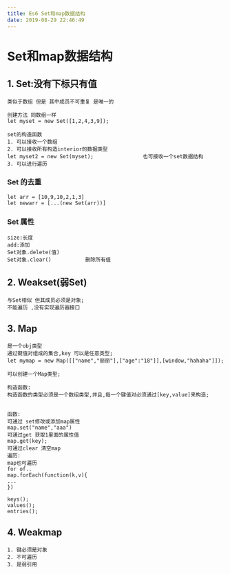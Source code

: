 ```yaml
---
title: Es6 Set和map数据结构
date: 2019-08-29 22:46:49
---
```


# Set和map数据结构

## 1. Set:没有下标只有值

```
类似于数组 但是 其中成员不可重复 是唯一的

创建方法 同数组一样
let myset = new Set([1,2,4,3,9]);

set的构造函数
1. 可以接收一个数组
2. 可以接收所有构造interior的数据类型
let myset2 = new Set(myset);				也可接收一个set数据结构
3. 可以进行遍历 
```

### Set 的去重

```
let arr = [10,9,10,2,1,3]
let newarr = [...(new Set(arr))]
```

### Set 属性

```
size:长度
add:添加
Set对象.delete(值)
Set对象.clear()			删除所有值
```

## 2. Weakset(弱Set)

```
与Set相似 但其成员必须是对象;
不能遍历 ,没有实现遍历器接口
```

## 3. Map

```
是一个obj类型
通过键值对组成的集合,key 可以是任意类型;
let mymap = new Map([["name","丽丽"],["age":"18"]],[window,"hahaha"]]);

可以创建一个Map类型;

构造函数:
构造函数的类型必须是一个数组类型,并且,每一个键值对必须通过[key,value]来构造;


函数:
可通过 set修改或添加map属性
map.set("name","aaa")
可通过get 获取1里面的属性值
map.get(key);
可通过clear 清空map
遍历:
map也可遍历
for of..
map.forEach(function(k,v){
...
})

keys();
values();
entries();
```

## 4. Weakmap

```
1. 键必须是对象
2. 不可遍历
3. 是弱引用
```



